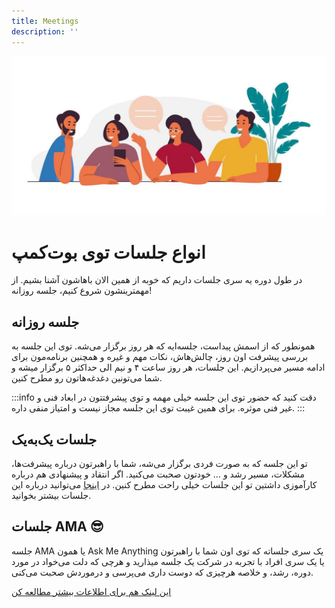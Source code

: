 ```yaml
---
title: Meetings
description: ''
---
```


![Journey begins](./images/meeting-min.jpeg)

# انواع جلسات توی بوت‌کمپ

در طول دوره یه سری جلسات داریم که خوبه از همین الان باهاشون آشنا بشیم.
از مهمترینشون شروع کنیم، جلسه‌ روزانه!

## جلسه روزانه

همونطور که از اسمش پیداست، جلسه‌ایه که هر روز برگزار می‌شه. توی این جلسه به بررسی پیشرفت اون روز، چالش‌هاش، نکات مهم و غیره و همچنین برنامه‌مون برای ادامه مسیر می‌پردازیم.
این جلسات، هر روز ساعت ۴ و نیم الی حداکثر ۵ برگزار میشه و شما می‌تونین دغدغه‌هاتون رو مطرح کنین.

:::info
دقت کنید که حضور توی این جلسه خیلی مهمه و توی پیشرفتتون در ابعاد فنی و غیر فنی موثره. برای همین غیبت توی این جلسه مجاز نیست و امتیاز منفی داره.
:::

## جلسات یک‌به‌یک
تو این جلسه که به صورت فردی برگزار می‌شه، شما با راهبرتون درباره پیشرفت‌ها، مشکلات، مسیر رشد و … خودتون صحبت می‌کنید. اگر انتقاد و پیشنهادی هم درباره کارآموزی داشتین تو این جلسات خیلی راحت مطرح کنین. در [اینجا](https://virgool.io/@hamgam/%D8%A7%D9%87%D9%85%DB%8C%D8%AA-%D9%88-%D9%85%D8%B2%D8%A7%DB%8C%D8%A7%DB%8C-%D8%AC%D9%84%D8%B3%D8%A7%D8%AA-%DB%B1%DB%B1-dfq1ml8yrovh) می‌توانید درباره این جلسات بیشتر بخوانید.


## جلسات AMA 😎

جلسه AMA یا همون Ask Me Anything یک سری جلساته که توی اون شما با راهبرتون یا یک سری افراد با تجربه در شرکت یک جلسه میذارید و هرچی که دلت می‌خواد در مورد دوره، رشد، و خلاصه هرچیزی که دوست داری می‌پرسی و درموردش صحبت می‌کنی.

[این لینک هم برای اطلاعات بیشتر مطالعه کن](https://worldofwork.io/2019/07/ask-me-anything-sessions/)
